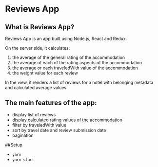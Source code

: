# Reviews App

## What is Reviews App?

Reviews App is an app built using Node.js, React and Redux.

On the server side, it calculates:

1. the average of the general rating of the accommodation
2. the average of each of the rating aspects of the accommodation
3. the average or each traveledWith value of the accommodation
4. the weight value for each review

In the view, it renders a list of reviews for a hotel with belonging metadata and calculated average values.

## The main features of the app:

- display list of reviews
- display calculated rating values of the accommodation
- filter  by traveledWith value
- sort by travel date and review submission date
- pagination


##Setup

- `yarn`
- `yarn start`
